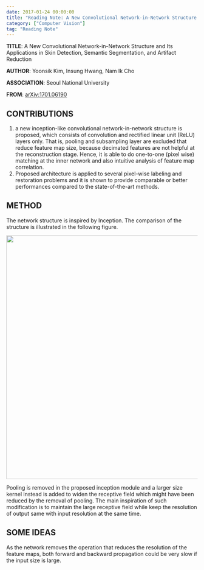 ```yaml
---
date: 2017-01-24 00:00:00
title: "Reading Note: A New Convolutional Network-in-Network Structure and Its Applications in Skin Detection, Semantic Segmentation, and Artifact Reduction"
category: ["Computer Vision"]
tag: "Reading Note"
---
```


**TITLE**: A New Convolutional Network-in-Network Structure and Its Applications in Skin Detection, Semantic Segmentation, and Artifact Reduction

**AUTHOR**: Yoonsik Kim, Insung Hwang, Nam Ik Cho

**ASSOCIATION**: Seoul National University

**FROM**: [arXiv:1701.06190](https://arxiv.org/abs/1701.06190)

## CONTRIBUTIONS ##

1. a new inception-like convolutional network-in-network structure is proposed, which consists of convolution and rectified linear unit (ReLU) layers only. That is, pooling and subsampling layer are excluded that reduce feature map size, because decimated features are not helpful at the reconstruction stage. Hence, it is able to do one-to-one (pixel wise) matching at the inner network and also intuitive analysis of feature map correlation.
2. Proposed architecture is applied to several pixel-wise labeling and restoration problems and it is shown to provide comparable or better performances compared to the state-of-the-art methods.

## METHOD ##

The network structure is inspired by Inception. The comparison of the structure is illustrated in the following figure.

<img class="img-responsive center-block" src="https://raw.githubusercontent.com/joshua19881228/my_blogs/master/Computer_Vision/Reading_Note/figures/20170124.jpg" alt="" width="640"/>

Pooling is removed in the proposed inception module and a larger size kernel instead is added to widen the receptive field which might have been reduced by the removal of pooling. The main inspiration of such modification is to maintain the large receptive field while keep the resolution of output same with input resolution at the same time.

## SOME IDEAS ##

As the network removes the operation that reduces the resolution of the feature maps, both forward and backward propagation could be very slow if the input size is large.